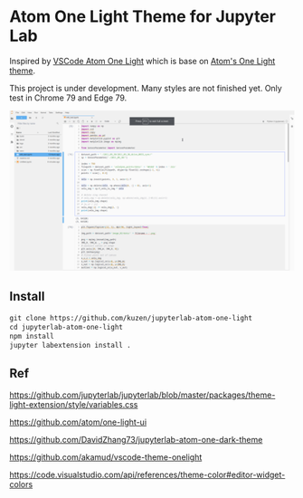 # Atom One Light Theme for Jupyter Lab

Inspired by [VSCode Atom One Light](https://github.com/akamud/vscode-theme-onelight) which is base on [Atom's One Light theme](https://github.com/atom/one-light-syntax).

This project is under development. Many styles are not finished yet. Only test in Chrome 79 and Edge 79.

![screenshot](./img/screenshot.png)

## Install

```shell
git clone https://github.com/kuzen/jupyterlab-atom-one-light
cd jupyterlab-atom-one-light
npm install
jupyter labextension install .
```

## Ref  

<https://github.com/jupyterlab/jupyterlab/blob/master/packages/theme-light-extension/style/variables.css>

<https://github.com/atom/one-light-ui>

<https://github.com/DavidZhang73/jupyterlab-atom-one-dark-theme>

<https://github.com/akamud/vscode-theme-onelight>

<https://code.visualstudio.com/api/references/theme-color#editor-widget-colors>

